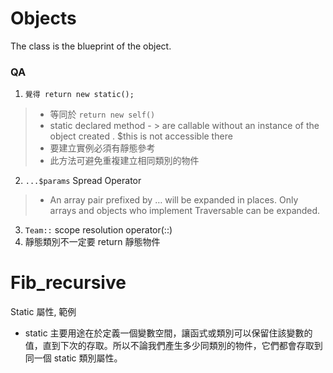 # Objects
The class is the blueprint of the object.

### QA
1. `覺得 return new static();`
> * 等同於 `return new self()` 
> * static declared method - > are callable without an instance of the object created . $this is not accessible there
> * 要建立實例必須有靜態參考
> * 此方法可避免重複建立相同類別的物件
2. `...$params` Spread Operator
> * An array pair prefixed by … will be expanded in places. Only arrays and objects who implement Traversable can be expanded.
3. `Team::` scope resolution operator(::)
4. 靜態類別不一定要 return 靜態物件


# Fib_recursive
Static 屬性, 範例
* static 主要用途在於定義一個變數空間，讓函式或類別可以保留住該變數的值，直到下次的存取。所以不論我們產生多少同類別的物件，它們都會存取到同一個 static 類別屬性。